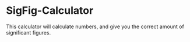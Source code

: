 # SigFig-Calculator
This calculator will calculate numbers, and give you the correct amount of significant figures.
